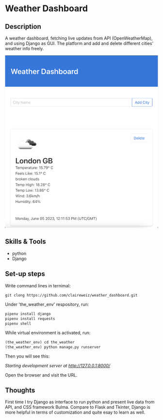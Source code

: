 <h1> Weather Dashboard </h1> 
 
<h2>Description</h2>

A weather dashboard, fetching live updates from API (OpenWeatherMap), and using Django as GUI. The platform and add and delete different cities' weather info freely.


![image](https://github.com/claireweiz/weather_dashboard/blob/main/dashboard.png)

<h2>Skills & Tools</h2>

* python
* Django

<h2>Set-up steps</h2>

Write command lines in ternimal:
```
git clong https://github.com/claireweiz/weather_dashboard.git
```

Under 'the_weather_env' respository, run:
```
pipenv install django
pipenv install requests
pipenv shell
```
While virtual environment is activated, run:
```
(the_weather_env) cd the_weather
(the_weather_env) python manage.py runserver
```
Then you will see this:

*Starting development server at http://127.0.0.1:8000/*

Open the browser and visit the URL.


<h2>Thoughts</h2>

First time I try Django as interface to run python and present live data from API, and CSS framework Bulma. Compare to Flask and Tkinter, Django is more helpful in terms of customization and quite esay to learn as well.